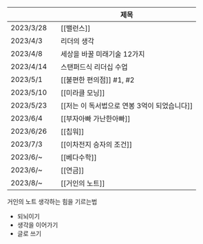  
|           |     | 제목                                         |
| --------- | --- | -------------------------------------------- |
| 2023/3/28 |     | [[밸런스]]                                   |
| 2023/4/3  |     | 리더의 생각                                  |
| 2023/4/8  |     | 세상을 바꿀 미래기술 12가지                  |
| 2023/4/14 |     | 스탠퍼드식 리더십 수업                       |
| 2023/5/1  |     | [[불편한 편의점]] #1, #2                     |
| 2023/5/10 |     | [[미라클 모닝]]                              |
| 2023/5/23 |     | [[저는 이 독서법으로 연봉 3억이 되었습니다]] |
| 2023/6/4  |     | [[부자아빠 가난한아빠]]                      | 
| 2023/6/26  |     | [[칩워]]                      |
| 2023/7/3  |     | [[이차전지 승자의 조건]]                      |
| 2023/6/~  |     | [[베다수학]]                      |
| 2023/6/~  |     | [[연금]]                      |
| 2023/8/~  |     | [[거인의 노트]]                |



거인의 노트
생각하는 힘을 기르는법
- 되뇌이기
- 생각을 이어가기
- 글로 쓰기



